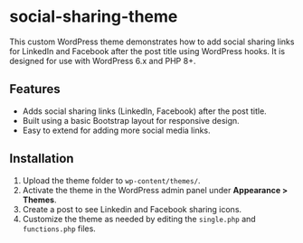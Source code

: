 # social-sharing-theme
This custom WordPress theme demonstrates how to add social sharing links for LinkedIn and Facebook after the post title using WordPress hooks. It is designed for use with WordPress 6.x and PHP 8+.

## Features

- Adds social sharing links (LinkedIn, Facebook) after the post title.
- Built using a basic Bootstrap layout for responsive design.
- Easy to extend for adding more social media links.

## Installation

1. Upload the theme folder to `wp-content/themes/`.
2. Activate the theme in the WordPress admin panel under **Appearance > Themes**.
3. Create a post to see Linkedin and Facebook sharing icons.
4. Customize the theme as needed by editing the `single.php` and `functions.php` files.
